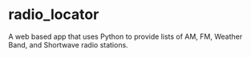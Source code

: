 # radio_locator
A web based app that uses Python to provide lists of AM, FM, Weather Band, and Shortwave radio stations.
